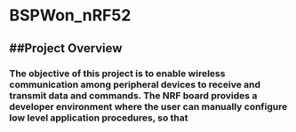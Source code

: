 # BSPWon_nRF52 

##Project Overview
--------------------------------------------
### The objective of this project is to enable wireless communication among peripheral devices to receive and transmit data and commands. The NRF board provides a developer environment where the user can manually configure low level application procedures, so that 

